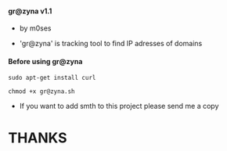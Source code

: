 #### gr@zyna v1.1
- by m0ses

- 'gr@zyna' is tracking tool to find IP adresses of domains

#### Before using gr@zyna
```
sudo apt-get install curl
  
chmod +x gr@zyna.sh
```
- If you want to add smth to this project please send me a copy
# THANKS
